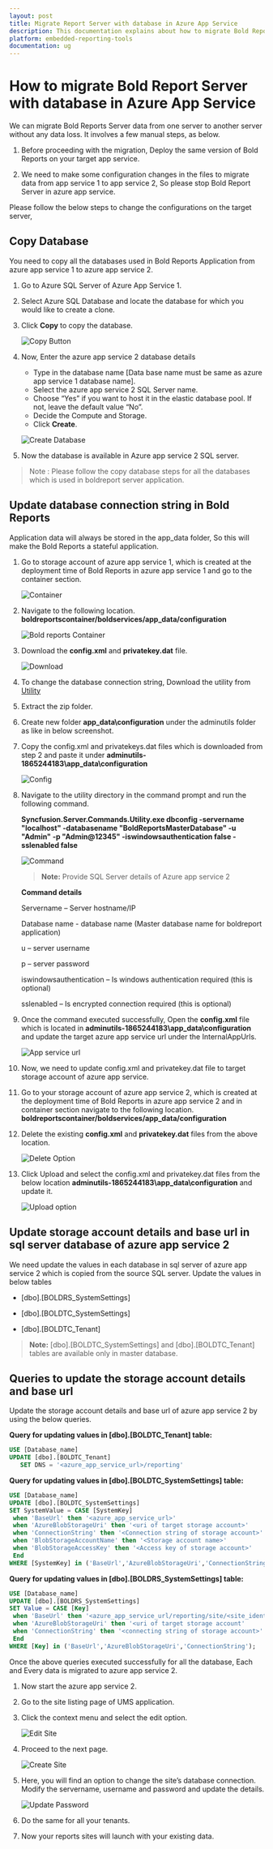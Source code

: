 ```yaml
---
layout: post
title: Migrate Report Server with database in Azure App Service
description: This documentation explains about how to migrate Bold Report Server with database in Azure App Service
platform: embedded-reporting-tools
documentation: ug
---
```


# How to migrate Bold Report Server with database in Azure App Service

We can migrate Bold Reports Server data from one server to another server without any data loss. It involves a few manual steps, as below.
1. Before proceeding with the migration, Deploy the same version of Bold Reports on your target app service.

2. We need to make some configuration changes in the files to migrate data from app service 1 to app service 2, So please stop Bold Report Server in azure app service.

Please follow the below steps to change the configurations on the target server,

## Copy Database

You need to copy all the databases used in Bold Reports Application from azure app service 1 to azure app service 2.

1. Go to Azure SQL Server of Azure App Service 1.

2. Select Azure SQL Database and locate the database for which you would like to create a clone.

3. Click **Copy** to copy the database.

   ![Copy Button](/static/assets/on-premise/images/how-to/copy.png)

4. Now, Enter the azure app service 2 database details

    * Type in the database name [Data base name must be same as azure app service 1 database name].
    * Select the azure app service 2 SQL Server name.
    * Choose “Yes” if you want to host it in the elastic database pool. If not, leave the default value “No”.
    * Decide the Compute and Storage.
    * Click **Create**.

    ![Create Database](/static/assets/on-premise/images/how-to/create-copy-database.png)

5. Now the database is available in Azure app service 2 SQL server.

> Note : Please follow the copy database steps for all the databases which is used in boldreport server application.

## Update database connection string in Bold Reports

Application data will always be stored in the app_data folder, So this will make the Bold Reports a stateful application.

1. Go to storage account of azure app service 1, which is created at the deployment time of Bold Reports in azure app service 1 and go to the container section.

   ![Container](/static/assets/on-premise/images/how-to/container.png)

2. Navigate to the following location. **boldreportscontainer/boldservices/app_data/configuration**

   ![Bold reports Container](/static/assets/on-premise/images/how-to/reports-container.png)

3. Download the **config.xml** and **privatekey.dat** file.

   ![Download](/static/assets/on-premise/images/how-to/download.png)

4. To change the database connection string, Download the utility from [Utility](https://www.syncfusion.com/downloads/support/directtrac/general/ze/adminutils-1865244183)

5. Extract the zip folder.

6. Create new folder **app_data\configuration** under the adminutils folder as like in below screenshot.

7. Copy the config.xml and privatekeys.dat files which is downloaded from step 2 and paste it under **adminutils-1865244183\app_data\configuration**

   ![Config](/static/assets/on-premise/images/how-to/config.png)

8. Navigate to the utility directory in the command prompt and run the following command.

   **Syncfusion.Server.Commands.Utility.exe dbconfig -servername "localhost" -databasename "BoldReportsMasterDatabase" -u "Admin" -p "Admin@12345" -iswindowsauthentication false -sslenabled false**

   ![Command](/static/assets/on-premise/images/how-to/command.png)

   > **Note:** Provide SQL Server details of Azure app service 2

   **Command details**

   Servername – Server hostname/IP

   Database name -  database name (Master database name for boldreport application)

   u – server username

   p – server password

   iswindowsauthentication – Is windows authentication required (this is optional)

   sslenabled – Is encrypted connection required (this is optional)

9. Once the command executed successfully, Open the **config.xml** file which is located in **adminutils-1865244183\app_data\configuration** and update the target azure app service url under the InternalAppUrls.

   ![App service url](/static/assets/on-premise/images/how-to/app-service-url.png)

10. Now, we need to update config.xml and privatekey.dat file to target storage account of azure app service.

11. Go to your storage account of azure app service 2, which is created at the deployment time of Bold Reports in azure app service 2 and in container section navigate to the following location. **boldreportscontainer/boldservices/app_data/configuration**

12. Delete the existing **config.xml** and **privatekey.dat** files from the above location.

    ![Delete Option](/static/assets/on-premise/images/how-to/delete.png)

13. Click Upload and select the config.xml and privatekey.dat files from the below location **adminutils-1865244183\app_data\configuration** and update it.

    ![Upload option](/static/assets/on-premise/images/how-to/upload.png)

## Update storage account details and base url in sql server database of azure app service 2

We need update the values in each database in sql server of azure app service 2 which is copied from the source SQL server. Update the values in below tables

* [dbo].[BOLDRS_SystemSettings]

* [dbo].[BOLDTC_SystemSettings]

* [dbo].[BOLDTC_Tenant]

> **Note:** [dbo].[BOLDTC_SystemSettings] and [dbo].[BOLDTC_Tenant] tables are available only in master database.

## Queries to update the storage account details and base url

Update the storage account details and base url of azure app service 2 by using the below queries.

**Query for updating values in [dbo].[BOLDTC_Tenant] table:**

``` sql
USE [Database_name]
UPDATE [dbo].[BOLDTC_Tenant]
   SET DNS = '<azure_app_service_url>/reporting'
```

**Query for updating values in [dbo].[BOLDTC_SystemSettings] table:**

``` sql
USE [Database_name]
UPDATE [dbo].[BOLDTC_SystemSettings]
SET SystemValue = CASE [SystemKey]
 when 'BaseUrl' then '<azure_app_service_url>'
 when 'AzureBlobStorageUri' then '<uri of target storage account>'
 when 'ConnectionString' then '<Connection string of storage account>'
 when 'BlobStorageAccountName' then '<Storage account name>'
 when 'BlobStorageAccessKey' then '<Access key of storage account>'
 End
WHERE [SystemKey] in ('BaseUrl','AzureBlobStorageUri','ConnectionString','BlobStorageAccountName', 'BlobStorageAccessKey');
```

**Query for updating values in [dbo].[BOLDRS_SystemSettings] table:**

``` sql
USE [Database_name]
UPDATE [dbo].[BOLDRS_SystemSettings]
SET Value = CASE [Key]
 when 'BaseUrl' then '<azure_app_service_url/reporting/site/<site_identifier of the site>>'
 when 'AzureBlobStorageUri' then '<uri of target storage account'
 when 'ConnectionString' then '<connecting string of storage account>'
 End
WHERE [Key] in ('BaseUrl','AzureBlobStorageUri','ConnectionString');
```

Once the above queries executed successfully for all the database, Each and Every data is migrated to azure app service 2.

1. Now start the azure app service 2.

2. Go to the site listing page of UMS application.

3. Click the context menu and select the edit option.

   ![Edit Site](/static/assets/on-premise/images/how-to/context-edit.png)

4. Proceed to the next page.
  
   ![Create Site](/static/assets/on-premise/images/how-to/site-creation.png)

5. Here, you will find an option to change the site’s database connection. Modify the servername, username and password and update the details.

   ![Update Password](/static/assets/on-premise/images/how-to/update-password.png)

6. Do the same for all your tenants.

7. Now your reports sites will launch with your existing data.